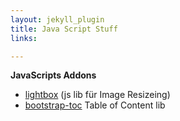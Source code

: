 ```yaml
---
layout: jekyll_plugin
title: Java Script Stuff
links:

---
```


**JavaScripts Addons**

* [lightbox][lightbox] (js lib für Image Resizeing)
* [bootstrap-toc][bootstrap-toc] Table of Content lib

[lightbox]: https://ashleydw.github.io/lightbox/
[bootstrap-toc]: https://afeld.github.io/bootstrap-toc/
